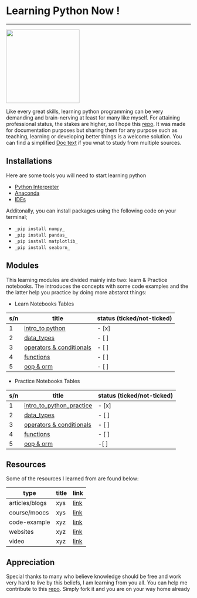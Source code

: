 # Learning Python Now !
<hr>
<div>
<p style="text-align:left"><img src="../images/logo.png" width="200" height="200" /></p>
</div>

Like every great skills, learning  python programming can be very demanding and brain-nerving at least for many like myself. 
For attaining professional status, the stakes are higher, so I hope this [repo](). It was made for documentation purposes but
sharing them for any purpose such as teaching, learning or developing better things is a welcome solution. 
You can find a simplified [Doc text](https://docs.google.com/document/d/1aOLqwUTdpQ0mBYYTsIEmiEV5K2bdEbWj27ihKbODoKw/edit?usp=sharing) if you wnat to study from multiple sources.


## Installations
Here are some tools you will need to start learning python
- [Python Interpreter](https://www.python.org/downloads/)
- [Anaconda](https://www.anaconda.com/products/distribution)
- [IDEs](https://code.visualstudio.com/download)

Additonally, you can install packages using the following code on your terminal;
- `_pip install numpy_`
- `_pip install pandas_`
- `_pip install matplotlib_`
- `_pip install seaborn_`

## Modules
This learning modules are divided mainly into two: learn & Practice notebooks. 
The  introduces the concepts with some code examples and the the latter help you practice by doing more abstarct things:

- Learn Notebooks Tables

|s/n|title|status (ticked/not-ticked)|
|--|------|---------------------------|
|1|[intro_to python]('.../1.Intro_to_Python_learn.ipynb')| - [x]|
|2|[data_types](xyz.com)|- [ ]|
|3|[operators & conditionals](xyz.com)|- [ ]|
|4|[functions](xyz.com)|- [ ]|
|5|[oop & orm](xyz.com)|- [ ]|

- Practice Notebooks Tables

|s/n|title|status (ticked/not-ticked)|
|--|------|---------------------------|
|1|[intro_to_python_practice]('.../1.Intro_to_Python_practice.ipynb')|- [x]|
|2|[data_types](xyz.com)|- [ ]|
|3|[operators & conditionals](xyz.com)|- [ ]|
|4|[functions](xyz.com)|- [ ]|
|5|[oop & orm](xyz.com)| -[ ]|

## Resources
Some of the resources I learned from are found below:

| type |title |link |
|------|------|-----|
|articles/blogs|xys|[link](xyz.com)|
|course/moocs|xys|[link](xyz.com)|
|code-example|xyz|[link](xyz.com)|
|websites|xyz|[link](xyz.com)|
|video|xyz|[link](xyz.com)|


## Appreciation
Special thanks to many who believe knowledge should be free and work very hard to live by this beliefs, I am learning from you all. 
You can help me contribute to this [repo](https://github.com/chisomloius/iLearnPY). Simply fork it and you are on your way home already 
